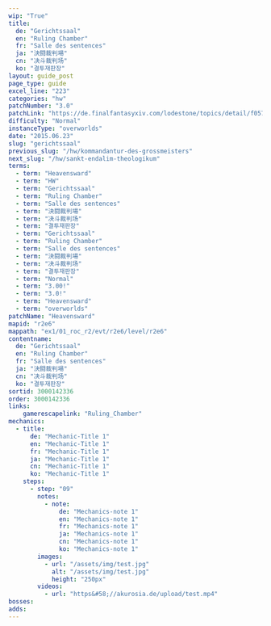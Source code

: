 ```yaml
---
wip: "True"
title:
  de: "Gerichtssaal"
  en: "Ruling Chamber"
  fr: "Salle des sentences"
  ja: "決闘裁判場"
  cn: "决斗裁判场"
  ko: "결투재판장"
layout: guide_post
page_type: guide
excel_line: "223"
categories: "hw"
patchNumber: "3.0"
patchLink: "https://de.finalfantasyxiv.com/lodestone/topics/detail/f0575b82a639492e5a70e34d823d77bddcb7f686"
difficulty: "Normal"
instanceType: "overworlds"
date: "2015.06.23"
slug: "gerichtssaal"
previous_slug: "/hw/kommandantur-des-grossmeisters"
next_slug: "/hw/sankt-endalim-theologikum"
terms:
  - term: "Heavensward"
  - term: "HW"
  - term: "Gerichtssaal"
  - term: "Ruling Chamber"
  - term: "Salle des sentences"
  - term: "決闘裁判場"
  - term: "决斗裁判场"
  - term: "결투재판장"
  - term: "Gerichtssaal"
  - term: "Ruling Chamber"
  - term: "Salle des sentences"
  - term: "決闘裁判場"
  - term: "决斗裁判场"
  - term: "결투재판장"
  - term: "Normal"
  - term: "3.00!"
  - term: "3.0!"
  - term: "Heavensward"
  - term: "overworlds"
patchName: "Heavensward"
mapid: "r2e6"
mappath: "ex1/01_roc_r2/evt/r2e6/level/r2e6"
contentname:
  de: "Gerichtssaal"
  en: "Ruling Chamber"
  fr: "Salle des sentences"
  ja: "決闘裁判場"
  cn: "决斗裁判场"
  ko: "결투재판장"
sortid: 3000142336
order: 3000142336
links:
    gamerescapelink: "Ruling_Chamber"
mechanics:
  - title:
      de: "Mechanic-Title 1"
      en: "Mechanic-Title 1"
      fr: "Mechanic-Title 1"
      ja: "Mechanic-Title 1"
      cn: "Mechanic-Title 1"
      ko: "Mechanic-Title 1"
    steps:
      - step: "09"
        notes:
          - note:
              de: "Mechanics-note 1"
              en: "Mechanics-note 1"
              fr: "Mechanics-note 1"
              ja: "Mechanics-note 1"
              cn: "Mechanics-note 1"
              ko: "Mechanics-note 1"
        images:
          - url: "/assets/img/test.jpg"
            alt: "/assets/img/test.jpg"
            height: "250px"
        videos:
          - url: "https&#58;//akurosia.de/upload/test.mp4"
bosses:
adds:
---
```


